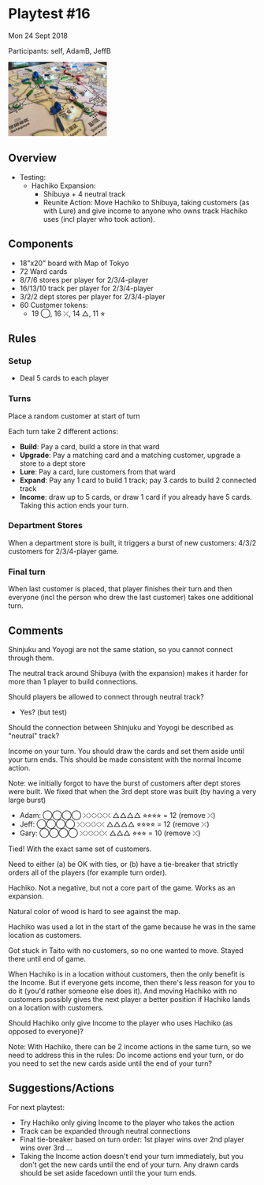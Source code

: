 # Playtest #16

Mon 24 Sept 2018

Participants: self, AdamB, JeffB

<img src="images/pt16-0720.jpg" height="150px"/>

## Overview

* Testing:
	* Hachiko Expansion:
		* Shibuya + 4 neutral track
		* Reunite Action: Move Hachiko to Shibuya, taking customers (as with Lure) and give income to anyone who owns track Hachiko uses (incl player who took action).

## Components

* 18"x20" board with Map of Tokyo
* 72 Ward cards
* 8/7/6 stores per player for 2/3/4-player
* 16/13/10 track per player for 2/3/4-player
* 3/2/2 dept stores per player for 2/3/4-player
* 60 Customer tokens:
	* 19 ◯, 16 ⤫, 14 △, 11 ⭐︎

## Rules

### Setup

* Deal 5 cards to each player

### Turns

Place a random customer at start of turn

Each turn take 2 different actions:

* **Build**: Pay a card, build a store in that ward
* **Upgrade**: Pay a matching card and a matching customer, upgrade a store to a dept store
* **Lure**: Pay a card, lure customers from that ward
* **Expand**: Pay any 1 card to build 1 track; pay 3 cards to build 2 connected track
* **Income**: draw up to 5 cards, or draw 1 card if you already have 5 cards. Taking this action ends your turn.

### Department Stores

When a department store is built, it triggers a burst of new customers: 4/3/2 customers for 2/3/4-player game.

### Final turn

When last customer is placed, that player finishes their turn and then everyone (incl the person who drew the last customer) takes one additional turn.

## Comments

Shinjuku and Yoyogi are not the same station, so you cannot connect through them.

The neutral track around Shibuya (with the expansion) makes it harder for more than 1 player to build connections.

Should players be allowed to connect through neutral track?

* Yes? (but test)

Should the connection between Shinjuku and Yoyogi be described as "neutral" track?

Income on your turn. You should draw the cards and set them aside until your turn ends. This should be made consistent with the normal Income action.

Note: we initially forgot to have the burst of customers after dept stores were built. We fixed that when the 3rd dept store was built (by having a very large burst)

* Adam: ◯◯◯◯ ⤫⤫⤫⤫⤫ △△△△ ⭐︎⭐︎⭐︎⭐︎ = 12 (remove ⤫)
* Jeff: ◯◯◯◯ ⤫⤫⤫⤫⤫ △△△△ ⭐︎⭐︎⭐︎⭐︎ = 12 (remove ⤫)
* Gary: ◯◯◯◯ ⤫⤫⤫⤫⤫ △△△ ⭐︎⭐︎⭐︎ = 10 (remove ⤫)

Tied! With the exact same set of customers.

Need to either (a) be OK with ties, or (b) have a tie-breaker that strictly orders all of the players (for example turn order).

Hachiko. Not a negative, but not a core part of the game. Works as an expansion.

Natural color of wood is hard to see against the map.

Hachiko was used a lot in the start of the game because he was in the same location as customers.

Got stuck in Taito with no customers, so no one wanted to move. Stayed there until end of game.

When Hachiko is in a location without customers, then the only benefit is the Income. But if everyone gets income, then there's less reason for you to do it (you'd rather someone else does it). And moving Hachiko with no customers possibly gives the next player a better position if Hachiko lands on a location with customers.

Should Hachiko only give Income to the player who uses Hachiko (as opposed to everyone)?

Note: With Hachiko, there can be 2 income actions in the same turn, so we need to address this in the rules: Do income actions end your turn, or do you need to set the new cards aside until the end of your turn?

## Suggestions/Actions

For next playtest:

* Try Hachiko only giving Income to the player who takes the action
* Track can be expanded through neutral connections
* Final tie-breaker based on turn order: 1st player wins over 2nd player wins over 3rd ...
* Taking the Income action doesn't end your turn immediately, but you don't get the new cards until the end of your turn. Any drawn cards should be set aside facedown until the your turn ends.
